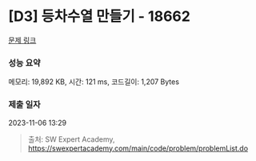 # [D3] 등차수열 만들기 - 18662 

[문제 링크](https://swexpertacademy.com/main/code/problem/problemDetail.do?contestProbId=AYo-e9EKmGoDFAQI) 

### 성능 요약

메모리: 19,892 KB, 시간: 121 ms, 코드길이: 1,207 Bytes

### 제출 일자

2023-11-06 13:29



> 출처: SW Expert Academy, https://swexpertacademy.com/main/code/problem/problemList.do